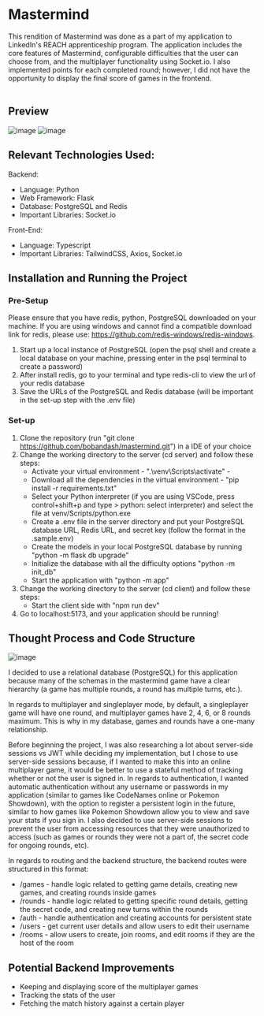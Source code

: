 # Mastermind
This rendition of Mastermind was done as a part of my application to LinkedIn's REACH apprenticeship program. The application includes the core features of Mastermind, configurable difficulties that the user can choose from, and the multiplayer functionality using Socket.io. I also implemented points for each completed round; however, I did not have the opportunity to display the final score of games in the frontend.<br /><br />

## Preview
![image](https://github.com/bobandash/mastermind/assets/74850332/cb2b51b2-29f5-46eb-953e-a2e197ee7f21)
![image](https://github.com/bobandash/mastermind/assets/74850332/cc73e0f0-1b78-4ebf-9a74-53e3bc0aeaba)


## Relevant Technologies Used:
Backend:
- Language: Python
- Web Framework: Flask
- Database: PostgreSQL and Redis
- Important Libraries: Socket.io

Front-End:
- Language: Typescript
- Important Libraries: TailwindCSS, Axios, Socket.io


## Installation and Running the Project
### Pre-Setup
Please ensure that you have redis, python, PostgreSQL downloaded on your machine.
If you are using windows and cannot find a compatible download link for redis, please use: https://github.com/redis-windows/redis-windows.
1. Start up a local instance of PostgreSQL (open the psql shell and create a local database on your machine, pressing enter in the psql terminal to create a password)
2. After install redis, go to your terminal and type redis-cli to view the url of your redis database
3. Save the URLs of the PostgreSQL and Redis database (will be important in the set-up step with the .env file)

### Set-up
1. Clone the repository (run "git clone https://github.com/bobandash/mastermind.git") in a IDE of your choice
2. Change the working directory to the server (cd server) and follow these steps:
   - Activate your virtual environment - ".\venv\Scripts\activate" - 
   - Download all the dependencies in the virtual environment - "pip install -r requirements.txt"
   - Select your Python interpreter (if you are using VSCode, press control+shift+p and type > python: select interpreter) and select the file at venv/Scripts/python.exe
   - Create a .env file in the server directory and put your PostgreSQL database URL, Redis URL, and secret key (follow the format in the .sample.env)
   - Create the models in your local PostgreSQL database by running "python -m flask db upgrade"
   - Initialize the database with all the difficulty options "python -m init_db"
   - Start the application with "python -m app"
3. Change the working directory to the server (cd client) and follow these steps:
   - Start the client side with "npm run dev"
4. Go to localhost:5173, and your application should be running!

## Thought Process and Code Structure
![image](https://github.com/bobandash/mastermind/assets/74850332/d0704038-5eb8-44a8-bb51-452b6614e468)

I decided to use a relational database (PostgreSQL) for this application because many of the schemas in the mastermind game have a clear hierarchy (a game has multiple rounds, a round has multiple turns, etc.).

In regards to multiplayer and singleplayer mode, by default, a singleplayer game will have one round, and multiplayer games have 2, 4, 6, or 8 rounds maximum. This is why in my database, games and rounds have a one-many relationship.

Before beginning the project, I was also researching a lot about server-side sessions vs JWT while deciding my implementation, but I chose to use server-side sessions because, if I wanted to make this into an online multiplayer game, it would be better to use a stateful method of tracking whether or not the user is signed in. In regards to authentication, I wanted automatic authentication without any username or passwords in my application (similar to games like CodeNames online or Pokemon Showdown), with the option to register a persistent login in the future, similar to how games like Pokemon Showdown allow you to view and save your stats if you sign in. I also decided to use server-side sessions to prevent the user from accessing resources that they were unauthorized to access (such as games or rounds they were not a part of, the secret code for ongoing rounds, etc).

In regards to routing and the backend structure, the backend routes were structured in this format:
- /games - handle logic related to getting game details, creating new games, and creating rounds inside games
- /rounds - handle logic related to getting specific round details, getting the secret code, and creating new turns within the rounds
- /auth - handle authentication and creating accounts for persistent state
- /users - get current user details and allow users to edit their username
- /rooms - allow users to create, join rooms, and edit rooms if they are the host of the room

## Potential Backend Improvements
- Keeping and displaying score of the multiplayer games
- Tracking the stats of the user
- Fetching the match history against a certain player
